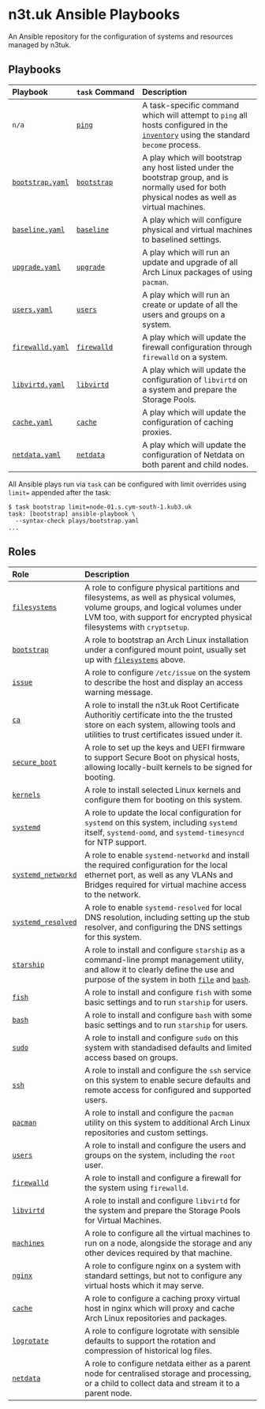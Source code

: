 # n3t.uk Ansible Playbooks

An Ansible repository for the configuration of systems and resources managed by
n3tuk.

## Playbooks

| Playbook                           | `task`&nbsp;Command     | Description                                                                                                                                      |
| :--------------------------------- | :---------------------- | :----------------------------------------------------------------------------------------------------------------------------------------------- |
| `n/a`                              | [`ping`][taskfile]      | A task-specific command which will attempt to `ping` all hosts configured in the [`inventory`][inventory] using the standard `become` process.   |
| [`bootstrap.yaml`][play-bootstrap] | [`bootstrap`][taskfile] | A play which will bootstrap any host listed under the bootstrap group, and is normally used for both physical nodes as well as virtual machines. |
| [`baseline.yaml`][play-baseline]   | [`baseline`][taskfile]  | A play which will configure physical and virtual machines to baselined settings.                                                                 |
| [`upgrade.yaml`][play-upgrade]     | [`upgrade`][taskfile]   | A play which will run an update and upgrade of all Arch Linux packages of using `pacman`.                                                        |
| [`users.yaml`][play-users]         | [`users`][taskfile]     | A play which will run an create or update of all the users and groups on a system.                                                               |
| [`firewalld.yaml`][play-firewalld] | [`firewalld`][taskfile] | A play which will update the firewall configuration through `firewalld` on a system.                                                             |
| [`libvirtd.yaml`][play-libvirtd]   | [`libvirtd`][taskfile]  | A play which will update the configuration of `libvirtd` on a system and prepare the Storage Pools.                                              |
| [`cache.yaml`][play-cache]         | [`cache`][taskfile]     | A play which will update the configuration of caching proxies.                                                                                   |
| [`netdata.yaml`][play-netdata]     | [`netdata`][taskfile]   | A play which will update the configuration of Netdata on both parent and child nodes.                                                            |

All Ansible plays run via `task` can be configured with limit overrides using
`limit=` appended after the task:

```console
$ task bootstrap limit=node-01.s.cym-south-1.kub3.uk
task: [bootstrap] ansible-playbook \
  --syntax-check plays/bootstrap.yaml
...
```

[play-bootstrap]: https://github.com/n3tuk/ansible/blob/main/plays/bootstrap.yaml
[play-baseline]: https://github.com/n3tuk/ansible/blob/main/plays/baseline.yaml
[play-upgrade]: https://github.com/n3tuk/ansible/blob/main/plays/upgrade.yaml
[play-users]: https://github.com/n3tuk/ansible/blob/main/plays/upgrade.yaml
[play-firewalld]: https://github.com/n3tuk/ansible/blob/main/plays/firewalld.yaml
[play-libvirtd]: https://github.com/n3tuk/ansible/blob/main/plays/libvirtd.yaml
[play-cache]: https://github.com/n3tuk/ansible/blob/main/plays/cache.yaml
[play-netdata]: https://github.com/n3tuk/ansible/blob/main/plays/netdata.yaml
[taskfile]: https://github.com/n3tuk/ansible/blob/main/Taskfile.yaml
[inventory]: https://github.com/n3tuk/ansible/blob/main/inventory.yaml

## Roles

| Role                                        | Description                                                                                                                                                                                                   |
| :------------------------------------------ | :------------------------------------------------------------------------------------------------------------------------------------------------------------------------------------------------------------ |
| [`filesystems`][role-filesystems]           | A role to configure physical partitions and filesystems, as well as physical volumes, volume groups, and logical volumes under LVM too, with support for encrypted physical filesystems with `cryptsetup`.    |
| [`bootstrap`][role-bootstrap]               | A role to bootstrap an Arch Linux installation under a configured mount point, usually set up with [`filesystems`][role-filesystems] above.                                                                   |
| [`issue`][role-issue]                       | A role to configure `/etc/issue` on the system to describe the host and display an access warning message.                                                                                                    |
| [`ca`][role-ca]                             | A role to install the n3t.uk Root Certificate Authoritiy certificate into the the trusted store on each system, allowing tools and utilities to trust certificates issued under it.                           |
| [`secure_boot`][role-secure-boot]           | A role to set up the keys and UEFI firmware to support Secure Boot on physical hosts, allowing locally-built kernels to be signed for booting.                                                                |
| [`kernels`][role-kernels]                   | A role to install selected Linux kernels and configure them for booting on this system.                                                                                                                       |
| [`systemd`][role-systemd]                   | A role to update the local configuration for `systemd` on this system, including `systemd` itself, `systemd-oomd`, and `systemd-timesyncd` for NTP support.                                                   |
| [`systemd_networkd`][role-systemd-networkd] | A role to enable `systemd-networkd` and install the required configuration for the local ethernet port, as well as any VLANs and Bridges required for virtual machine access to the network.                  |
| [`systemd_resolved`][role-systemd-resolved] | A role to enable `systemd-resolved` for local DNS resolution, including setting up the stub resolver, and configuring the DNS settings for this system.                                                       |
| [`starship`][role-starship]                 | A role to install and configure `starship` as a command-line prompt management utility, and allow it to clearly define the use and purpose of the system in both [`file`][role-fish] and [`bash`][role-bash]. |
| [`fish`][role-fish]                         | A role to install and configure `fish` with some basic settings and to run `starship` for users.                                                                                                              |
| [`bash`][role-bash]                         | A role to install and configure `bash` with some basic settings and to run `starship` for users.                                                                                                              |
| [`sudo`][role-sudo]                         | A role to install and configure `sudo` on this system with standadised defaults and limited access based on groups.                                                                                           |
| [`ssh`][role-ssh]                           | A role to install and configure the `ssh` service on this system to enable secure defaults and remote access for configured and supported users.                                                              |
| [`pacman`][role-pacman]                     | A role to install and configure the `pacman` utility on this system to additional Arch Linux repositories and custom settings.                                                                                |
| [`users`][role-users]                       | A role to install and configure the users and groups on the system, including the `root` user.                                                                                                                |
| [`firewalld`][role-firewalld]               | A role to install and configure a firewall for the system using `firewalld`.                                                                                                                                  |
| [`libvirtd`][role-libvirtd]                 | A role to install and configure `libvirtd` for the system and prepare the Storage Pools for Virtual Machines.                                                                                                 |
| [`machines`][role-machines]                 | A role to configure all the virtual machines to run on a node, alongside the storage and any other devices required by that machine.                                                                          |
| [`nginx`][role-nginx]                       | A role to configure nginx on a system with standard settings, but not to configure any virtual hosts which it may serve.                                                                                      |
| [`cache`][role-cache]                       | A role to configure a caching proxy virtual host in nginx which will proxy and cache Arch Linux repositories and packages.                                                                                    |
| [`logrotate`][role-logrotate]               | A role to configure logrotate with sensible defaults to support the rotation and compression of historical log files.                                                                                         |
| [`netdata`][role-netdata]                   | A role to configure netdata either as a parent node for centralised storage and processing, or a child to collect data and stream it to a parent node.                                                        |

[role-filesystems]: https://github.com/n3tuk/ansible/tree/main/roles/filesystems
[role-bootstrap]: https://github.com/n3tuk/ansible/tree/main/roles/bootstrap
[role-issue]: https://github.com/n3tuk/ansible/tree/main/roles/issue
[role-ca]: https://github.com/n3tuk/ansible/tree/main/roles/ca
[role-secure-boot]: https://github.com/n3tuk/ansible/tree/main/roles/secure_boot
[role-kernels]: https://github.com/n3tuk/ansible/tree/main/roles/kernels
[role-systemd]: https://github.com/n3tuk/ansible/tree/main/roles/systemd
[role-systemd-networkd]: https://github.com/n3tuk/ansible/tree/main/roles/systemd_networkd
[role-systemd-resolved]: https://github.com/n3tuk/ansible/tree/main/roles/systemd_resolved
[role-starship]: https://github.com/n3tuk/ansible/tree/main/roles/starship
[role-fish]: https://github.com/n3tuk/ansible/tree/main/roles/fish
[role-bash]: https://github.com/n3tuk/ansible/tree/main/roles/bash
[role-sudo]: https://github.com/n3tuk/ansible/tree/main/roles/sudo
[role-ssh]: https://github.com/n3tuk/ansible/tree/main/roles/ssh
[role-pacman]: https://github.com/n3tuk/ansible/tree/main/roles/pacman
[role-users]: https://github.com/n3tuk/ansible/tree/main/roles/users
[role-firewalld]: https://github.com/n3tuk/ansible/tree/main/roles/firewalld
[role-libvirtd]: https://github.com/n3tuk/ansible/tree/main/roles/libvirtd
[role-machines]: https://github.com/n3tuk/ansible/tree/main/roles/machines
[role-nginx]: https://github.com/n3tuk/ansible/tree/main/roles/nginx
[role-cache]: https://github.com/n3tuk/ansible/tree/main/roles/cache
[role-logrotate]: https://github.com/n3tuk/ansible/tree/main/roles/logrotate
[role-netdata]: https://github.com/n3tuk/ansible/tree/main/roles/netdata
